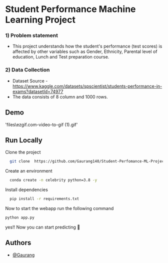 
# Student Performance Machine Learning Project

### 1) Problem statement
- This project understands how the student's performance (test scores) is affected by other variables such as Gender, Ethnicity, Parental level of education, Lunch and Test preparation course.


### 2) Data Collection
- Dataset Source - https://www.kaggle.com/datasets/spscientist/students-performance-in-exams?datasetId=74977
- The data consists of 8 column and 1000 rows.



## Demo
'files\ezgif.com-video-to-gif (1).gif'


## Run Locally

Clone the project

```bash
  git clone  https://github.com/Gaurang140/Student-Perfomance-ML-Project.git
```

Create an environment

```bash
  conda create -n celebrity python=3.8 -y
```

Install dependencies

```bash
  pip install -r requirements.txt
```

 Now to start the webapp run the following command

```bash
python app.py

```

yes!! Now you can start predicting 🙂




## Authors

- [@Gaurang](https://www.github.com/Gaurang140)








